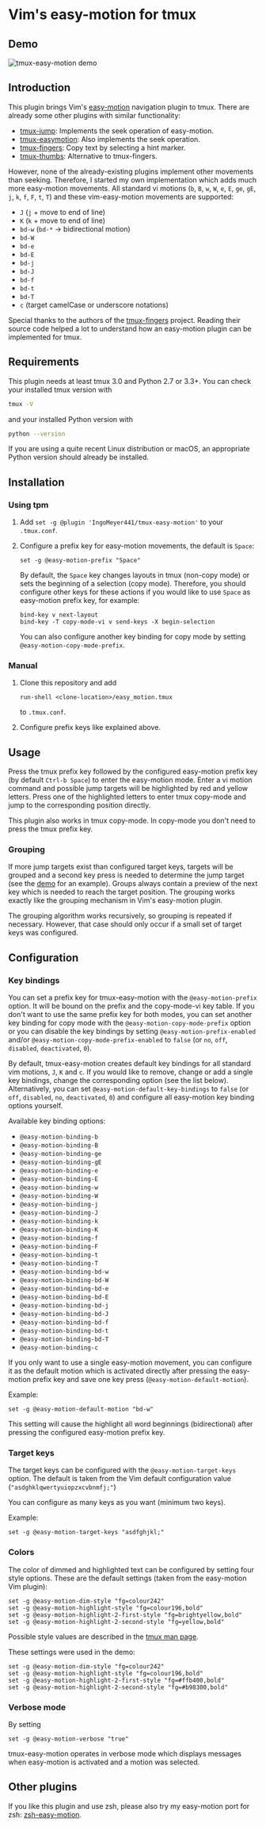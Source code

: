 # Vim's easy-motion for tmux

## Demo

![tmux-easy-motion demo](https://raw.githubusercontent.com/IngoMeyer441/tmux-easy-motion/master/demo.gif)

## Introduction

This plugin brings Vim's [easy-motion](https://github.com/easymotion/vim-easymotion) navigation plugin to tmux. There
are already some other plugins with similar functionality:

- [tmux-jump](https://github.com/schasse/tmux-jump): Implements the seek operation of easy-motion.
- [tmux-easymotion](https://github.com/ddzero2c/tmux-easymotion): Also implements the seek operation.
- [tmux-fingers](https://github.com/Morantron/tmux-fingers): Copy text by selecting a hint marker.
- [tmux-thumbs](https://github.com/fcsonline/tmux-thumbs): Alternative to tmux-fingers.

However, none of the already-existing plugins implement other movements than seeking. Therefore, I started my own
implementation which adds much more easy-motion movements. All standard vi motions (`b`, `B`,
`w`, `W`, `e`, `E`, `ge`, `gE`, `j`, `k`, `f`, `F`, `t`, `T`) and these vim-easy-motion movements are supported:

- `J` (`j` + move to end of line)
- `K` (`k` + move to end of line)
- `bd-w` (`bd-*` -> bidirectional motion)
- `bd-W`
- `bd-e`
- `bd-E`
- `bd-j`
- `bd-J`
- `bd-f`
- `bd-t`
- `bd-T`
- `c` (target camelCase or underscore notations)

Special thanks to the authors of the [tmux-fingers](https://github.com/Morantron/tmux-fingers) project. Reading their
source code helped a lot to understand how an easy-motion plugin can be implemented for tmux.

## Requirements

This plugin needs at least tmux 3.0 and Python 2.7 or 3.3+. You can check your installed tmux version with

```bash
tmux -V
```

and your installed Python version with

```bash
python --version
```

If you are using a quite recent Linux distribution or macOS, an appropriate Python version should already be installed.

## Installation

### Using tpm

1. Add `set -g @plugin 'IngoMeyer441/tmux-easy-motion'` to your `.tmux.conf`.

2. Configure a prefix key for easy-motion movements, the default is `Space`:

   ```
   set -g @easy-motion-prefix "Space"
   ```

   By default, the `Space` key changes layouts in tmux (non-copy mode) or sets the beginning of a selection (copy mode).
   Therefore, you should configure other keys for these actions if you would like to use `Space` as easy-motion prefix
   key, for example:

   ```
   bind-key v next-layout
   bind-key -T copy-mode-vi v send-keys -X begin-selection
   ```

   You can also configure another key binding for copy mode by setting `@easy-motion-copy-mode-prefix`.

### Manual

1. Clone this repository and add

   ```
   run-shell <clone-location>/easy_motion.tmux
   ```

   to `.tmux.conf`.

2. Configure prefix keys like explained above.

## Usage

Press the tmux prefix key followed by the configured easy-motion prefix key (by default `Ctrl-b Space`) to enter the
easy-motion mode. Enter a vi motion command and possible jump targets will be highlighted by red and yellow letters.
Press one of the highlighted letters to enter tmux copy-mode and jump to the corresponding position directly.

This plugin also works in tmux copy-mode. In copy-mode you don't need to press the tmux prefix key.

### Grouping

If more jump targets exist than configured target keys, targets will be grouped and a second key press is needed to
determine the jump target (see the [demo](#demo) for an example). Groups always contain a preview of the next key which
is needed to reach the target position. The grouping works exactly like the grouping mechanism in Vim's easy-motion
plugin.

The grouping algorithm works recursively, so grouping is repeated if necessary. However, that case should only occur if
a small set of target keys was configured.

## Configuration

### Key bindings

You can set a prefix key for tmux-easy-motion with the `@easy-motion-prefix` option. It will be bound on the prefix and
the copy-mode-vi key table. If you don't want to use the same prefix key for both modes, you can set another key binding
for copy mode with the `@easy-motion-copy-mode-prefix` option or you can disable the key bindings by setting
`@easy-motion-prefix-enabled` and/or `@easy-motion-copy-mode-prefix-enabled` to `false` (or `no`, `off`, `disabled`,
`deactivated`, `0`).

By default, tmux-easy-motion creates default key bindings for all standard vim motions, `J`, `K` and `c`. If you would
like to remove, change or add a single key bindings, change the corresponding option (see the list below).
Alternatively, you can set `@easy-motion-default-key-bindings` to `false` (or `off`, `disabled`, `no`, `deactivated`,
`0`) and configure all easy-motion key binding options yourself.

Available key binding options:

- `@easy-motion-binding-b`
- `@easy-motion-binding-B`
- `@easy-motion-binding-ge`
- `@easy-motion-binding-gE`
- `@easy-motion-binding-e`
- `@easy-motion-binding-E`
- `@easy-motion-binding-w`
- `@easy-motion-binding-W`
- `@easy-motion-binding-j`
- `@easy-motion-binding-J`
- `@easy-motion-binding-k`
- `@easy-motion-binding-K`
- `@easy-motion-binding-f`
- `@easy-motion-binding-F`
- `@easy-motion-binding-t`
- `@easy-motion-binding-T`
- `@easy-motion-binding-bd-w`
- `@easy-motion-binding-bd-W`
- `@easy-motion-binding-bd-e`
- `@easy-motion-binding-bd-E`
- `@easy-motion-binding-bd-j`
- `@easy-motion-binding-bd-J`
- `@easy-motion-binding-bd-f`
- `@easy-motion-binding-bd-t`
- `@easy-motion-binding-bd-T`
- `@easy-motion-binding-c`

If you only want to use a single easy-motion movement, you can configure it as the default motion which is activated
directly after pressing the easy-motion prefix key and save one key press (`@easy-motion-default-motion`).

Example:

```
set -g @easy-motion-default-motion "bd-w"
```

This setting will cause the highlight all word beginnings (bidirectional) after pressing the configured easy-motion
prefix key.

### Target keys

The target keys can be configured with the `@easy-motion-target-keys` option. The default is taken from the
Vim default configuration value (`"asdghklqwertyuiopzxcvbnmfj;"`)

You can configure as many keys as you want (minimum two keys).

Example:

```
set -g @easy-motion-target-keys "asdfghjkl;"
```

### Colors

The color of dimmed and highlighted text can be configured by setting four style options. These are the default
settings (taken from the easy-motion Vim plugin):

```
set -g @easy-motion-dim-style "fg=colour242"
set -g @easy-motion-highlight-style "fg=colour196,bold"
set -g @easy-motion-highlight-2-first-style "fg=brightyellow,bold"
set -g @easy-motion-highlight-2-second-style "fg=yellow,bold"
```

Possible style values are described in the [tmux man page](https://man7.org/linux/man-pages/man1/tmux.1.html#STYLES).

These settings were used in the demo:

```
set -g @easy-motion-dim-style "fg=colour242"
set -g @easy-motion-highlight-style "fg=colour196,bold"
set -g @easy-motion-highlight-2-first-style "fg=#ffb400,bold"
set -g @easy-motion-highlight-2-second-style "fg=#b98300,bold"
```

### Verbose mode

By setting

```
set -g @easy-motion-verbose "true"
```

tmux-easy-motion operates in verbose mode which displays messages when easy-motion is activated and a motion was
selected.

## Other plugins

If you like this plugin and use zsh, please also try my easy-motion port for zsh:
[zsh-easy-motion](https://github.com/IngoMeyer441/zsh-easy-motion).
